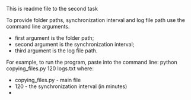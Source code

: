 This is readme file to the second task

To provide folder paths, synchronization interval and log file path use the command line arguments.

- first argument is the folder path;
- second argument is the synchronization interval;
- third argument is the log file path.

For example, to run the program, paste into the command line:
python copying_files.py 120 logs.txt
where:
- copying_files.py - main file
- 120 - the synchronization interval (in minutes)
- 

